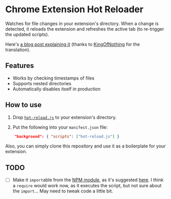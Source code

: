 # Chrome Extension Hot Reloader

Watches for file changes in your extension's directory. When a change is detected, it reloads the extension and refreshes the active tab (to re-trigger the updated scripts).

Here's [a blog post explaining it](https://60devs.com/hot-reloading-for-chrome-extensions.html) (thanks to [KingOfNothing](https://habrahabr.ru/users/KingOfNothing/) for the translation).

## Features

- Works by checking timestamps of files
- Supports nested directories
- Automatically disables itself in production

## How to use

1. Drop [`hot-reload.js`](https://github.com/xpl/crx-hotreload/blob/master/hot-reload.js) to your extension's directory.

2. Put the following into your `manifest.json` file:

```json
    "background": { "scripts": ["hot-reload.js"] }
```

Also, you can simply clone this repository and use it as a boilerplate for your extension.

## TODO

- [ ] Make it `import`able from the [NPM module](https://www.npmjs.com/package/crx-hotreload), as it's suggested [here](https://stackoverflow.com/questions/2963260/how-do-i-auto-reload-a-chrome-extension-im-developing/40454227#comment79536659_40454227). I think a `require` would work now, as it executes the script, but not sure about the `import`... May need to tweak code a little bit.
